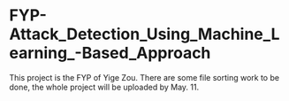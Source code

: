 # FYP-Attack_Detection_Using_Machine_Learning_-Based_Approach
This project is the FYP of Yige Zou.
There are some file sorting work to be done, the whole project will be uploaded by May. 11.
